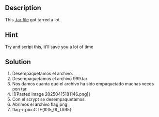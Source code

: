 
## Description
This [.tar file](https://jupiter.challenges.picoctf.org/static/52084b5ad360b25f9af83933114324e0/1000.tar) got tarred a lot.


## Hint

Try and script this, it'll save you a lot of time

## Solution

1. Desempaquetamos el archivo.
2. Desempaquetamos el archivo 999.tar
3. Nos damos cuanta que el archivo ha sido empaquetado muchas veces pon tar.
4. ![[Pasted image 20250415181146.png]]
5. Con el scrypt se desempaquetamos.
6. Abrimos el archivo flag.png
7. flag-> picoCTF{l0t5_0f_TAR5}
